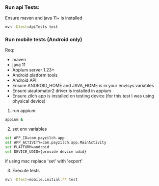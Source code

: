 ### Run api Tests:

Ensure maven and java 11+ is installed

```bash
mvn -Dtest=ApiTests test
```

### Run mobile tests (Android only)

Req:

- maven
- java 11
- Appium server 1.23+
- Android platform tools
- Android API
- Ensure ANDROID_HOME and JAVA_HOME is in your env/sys variables
- Ensure uiautomator2 driver is installed in appium
- Ensure zilch app is installed on testing device (for this test I was using physical device)

1. run appium

```bash
appium &
````

2. set env variables

```bash
set APP_ID=com.payzilch.app
set APP_ACTIVITY=com.payzilch.app.MainActivity
set PLATFORM=android
set DEVICE_UDID={provide device udid}
```

if using mac replace 'set' with 'export'

3. Execute tests

```bash
mvn -Dtest=mobile.initial.** test
```